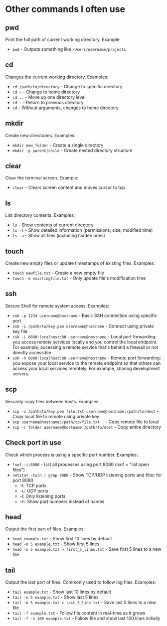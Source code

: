 # Other commands I often use

## pwd
Print the full path of current working directory.
Example:
- `pwd` - Outputs something like `/Users/username/projects`

## cd
Changes the current working directory.
Examples:
- `cd /path/to/directory` - Change to specific directory
- `cd ~` - Change to home directory
- `cd ..` - Move up one directory level
- `cd -` - Return to previous directory
- `cd` - Without arguments, changes to home directory

## mkdir 
Create new directories.
Examples:
- `mkdir new_folder` - Create a single directory
- `mkdir -p parent/child` - Create nested directory structure

## clear
Clear the terminal screen.
Example:
- `clear` - Clears screen content and moves cursor to top

## ls
List directory contents.
Examples:
- `ls` - Show contents of current directory
- `ls -l` - Show detailed information (permissions, size, modified time)
- `ls -a` - Show all files (including hidden ones)

## touch 
Create new empty files or update timestamps of existing files.
Examples:
- `touch newfile.txt` - Create a new empty file
- `touch -m existingfile.txt` - Only update file's modification time


## ssh
Secure Shell for remote system access.
Examples:
- `ssh -p 1234 username@hostname` - Basic SSH connection using specific port
- `ssh -i /path/to/key.pem username@hostname` - Connect using private key file
- `ssh -L 8080:localhost:80 username@hostname` - Local port forwarding: you access remote services locally and you control the local endpoint. For example, accessing a remote service that's behind a firewall or not directly accessible
- `ssh -R 8080:localhost:80 username@hostname` - Remote port forwarding: you expose your local service to the remote endpoint so that others can  access your local services remotely. For example, sharing development servers.


## scp
Securely copy files between hosts.
Examples:
- `scp -i /path/to/key.pem file.txt username@hostname:/path/to/dest` - Copy local file to remote using private key
- `scp username@hostname:/path/to/file.txt .` - Copy remote file to local
- `scp -r folder username@hostname:/path/to/dest` - Copy entire directory


## Check port in use
Check which process is using a specific port number.
Examples:
- `lsof -i:8080` - List all processes using port 8080 (lsof = "list open files")
- `netstat -tuln | grep 8080` - Show TCP/UDP listening ports and filter for port 8080
  - -t: TCP ports
  - -u: UDP ports 
  - -l: Only listening ports
  - -n: Show port numbers instead of names

## head
Output the first part of files.
Examples:
- `head example.txt` - Show first 10 lines by default
- `head -n 5 example.txt` - Show first 5 lines
- `head -n 5 example.txt > first_5_lines.txt` - Save first 5 lines to a new file

## tail 
Output the last part of files. Commonly used to follow log files.
Examples:
- `tail example.txt` - Show last 10 lines by default
- `tail -n 5 example.txt` - Show last 5 lines
- `tail -n 5 example.txt > last_5_line.txt` - Save last 5 lines to a new file
- `tail -f example.txt` - Follow file content in real-time as it grows
- `tail -f -n 100 example.txt` - Follow file and show last 100 lines initially
